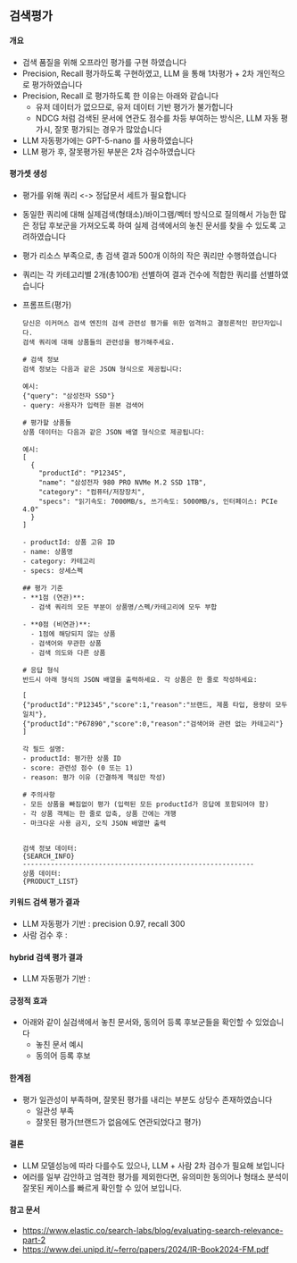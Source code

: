 ## 검색평가

#### 개요
- 검색 품질을 위해 오프라인 평가를 구현 하였습니다
- Precision, Recall 평가하도록 구현하였고, LLM 을 통해 1차평가 + 2차 개인적으로 평가하였습니다
- Precision, Recall 로 평가하도록 한 이유는 아래와 같습니다
  - 유저 데이터가 없으므로, 유저 데이터 기반 평가가 불가합니다
  - NDCG 처럼 검색된 문서에 연관도 점수를 차등 부여하는 방식은, LLM 자동 평가시, 잘못 평가되는 경우가 많았습니다
- LLM 자동평가에는 GPT-5-nano 를 사용하였습니다
- LLM 평가 후, 잘못평가된 부분은 2차 검수하였습니다

#### 평가셋 생성
- 평가를 위해 쿼리 <-> 정답문서 세트가 필요합니다
- 동일한 쿼리에 대해 실제검색(형태소)/바이그램/벡터 방식으로 질의해서 가능한 많은 정답 후보군을 가져오도록 하여 실제 검색에서의 놓친 문서를 찾을 수 있도록 고려하였습니다
- 평가 리소스 부족으로, 총 검색 결과 500개 이하의 작은 쿼리만 수행하였습니다
- 쿼리는 각 카테고리별 2개(총100개) 선별하여 결과 건수에 적합한 쿼리를 선별하였습니다

- 프롬프트(평가)
  ```
  당신은 이커머스 검색 엔진의 검색 관련성 평가를 위한 엄격하고 결정론적인 판단자입니다.
  검색 쿼리에 대해 상품들의 관련성을 평가해주세요.

  # 검색 정보
  검색 정보는 다음과 같은 JSON 형식으로 제공됩니다:

  예시:
  {"query": "삼성전자 SSD"}
  - query: 사용자가 입력한 원본 검색어

  # 평가할 상품들
  상품 데이터는 다음과 같은 JSON 배열 형식으로 제공됩니다:

  예시:
  [
    {
      "productId": "P12345",
      "name": "삼성전자 980 PRO NVMe M.2 SSD 1TB",
      "category": "컴퓨터/저장장치",
      "specs": "읽기속도: 7000MB/s, 쓰기속도: 5000MB/s, 인터페이스: PCIe 4.0"
    }
  ]

  - productId: 상품 고유 ID
  - name: 상품명
  - category: 카테고리
  - specs: 상세스펙

  ## 평가 기준
  - **1점 (연관)**: 
    - 검색 쿼리의 모든 부분이 상품명/스펙/카테고리에 모두 부합
    
  - **0점 (비연관)**: 
    - 1점에 해당되지 않는 상품
    - 검색어와 무관한 상품
    - 검색 의도와 다른 상품

  # 응답 형식
  반드시 아래 형식의 JSON 배열을 출력하세요. 각 상품은 한 줄로 작성하세요:

  [
  {"productId":"P12345","score":1,"reason":"브랜드, 제품 타입, 용량이 모두 일치"},
  {"productId":"P67890","score":0,"reason":"검색어와 관련 없는 카테고리"}
  ]

  각 필드 설명:
  - productId: 평가한 상품 ID
  - score: 관련성 점수 (0 또는 1)
  - reason: 평가 이유 (간결하게 핵심만 작성)

  # 주의사항
  - 모든 상품을 빠짐없이 평가 (입력된 모든 productId가 응답에 포함되어야 함)
  - 각 상품 객체는 한 줄로 압축, 상품 간에는 개행
  - 마크다운 사용 금지, 오직 JSON 배열만 출력


  검색 정보 데이터:
  {SEARCH_INFO}
  ----------------------------------------------------------
  상품 데이터:
  {PRODUCT_LIST}
  ```

#### 키워드 검색 평가 결과
- LLM 자동평가 기반 : precision 0.97, recall 300
- 사람 검수 후 : 
#### hybrid 검색 평가 결과
- LLM 자동평가 기반 : 

#### 긍정적 효과
- 아래와 같이 실검색에서 놓친 문서와, 동의어 등록 후보군들을 확인할 수 있었습니다
  - 놓친 문서 예시
  - 동의어 등록 후보   

#### 한계점
- 평가 일관성이 부족하며, 잘못된 평가를 내리는 부분도 상당수 존재하였습니다
  - 일관성 부족
  - 잘못된 평가(브랜드가 없음에도 연관되었다고 평가)

#### 결론
- LLM 모델성능에 따라 다를수도 있으나, LLM + 사람 2차 검수가 필요해 보입니다
- 에러를 일부 감안하고 엄격한 평가를 제외한다면, 유의미한 동의어나 형태소 분석이 잘못된 케이스를 빠르게 확인할 수 있어 보입니다. 


#### 참고 문서
  - https://www.elastic.co/search-labs/blog/evaluating-search-relevance-part-2
  - https://www.dei.unipd.it/~ferro/papers/2024/IR-Book2024-FM.pdf
